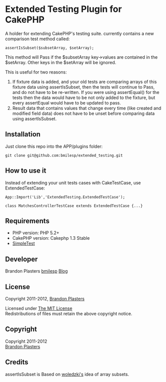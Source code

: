 # Extended Testing Plugin for CakePHP #

A holder for extending CakePHP's testing suite. currently contains a new comparison test method called:

	assertIsSubset($subsetArray, $setArray);

This method will Pass if the $subsetArray key->values are contained in the $setArray. Other keys in the $setArray will be ignored.

This is useful for two reasons:

1) If fixture data is added, and your old tests are comparing arrays of this fixture data using assertIsSubset, then the tests will continue to Pass, and do not have to be re-written. If you were using assertEqual() for the tests then the data would have to be not only added to the fixture, but every assertEqual would have to be updated to pass.
2) Result data that contains values that change every time (like created and modified field data) does not have to be unset before comparing data using assertIsSubset.


## Installation ##

Just clone this repo into the APP/plugins folder:

	git clone git@github.com:bmilesp/extended_testing.git

## How to use it ##

Instead of extending your unit tests cases with CakeTestCase, use ExtendedTestCase:

	App::Import('Lib','ExtendedTesting.ExtendedTestCase');

	class MatchesControllerTestCase extends ExtendedTestCase {...}


## Requirements ##

* PHP version: PHP 5.2+
* CakePHP version: Cakephp 1.3 Stable
* [SimpleTest](http://www.simpletest.org/)

## Developer ##

Brandon Plasters [bmilesp](http://twitter.com/bmilesp) [Blog](http://blog.brandonplasters.com)

## License ##

Copyright 2011-2012, [Brandon Plasters](http://blog.brandonplasters.com)

Licensed under [The MIT License](http://www.opensource.org/licenses/mit-license.php)<br/>
Redistributions of files must retain the above copyright notice.

## Copyright ###

Copyright 2011-2012<br/>
[Brandon Plasters](http://blog.brandonplasters.com)

## Credits ##

assertIsSubset is Based on [woledzki's](https://github.com/sebastianbergmann/phpunit/pull/361) idea of array subsets.